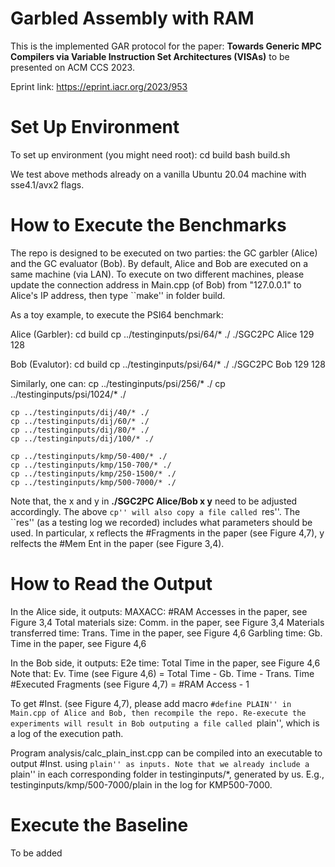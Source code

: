 # Garbled Assembly with RAM

This is the implemented GAR protocol for the paper: **Towards Generic MPC Compilers via Variable Instruction Set Architectures (VISAs)** to be presented on ACM CCS 2023.

Eprint link: https://eprint.iacr.org/2023/953

# Set Up Environment

To set up environment (you might need root):
   cd build
   bash build.sh

We test above methods already on a vanilla Ubuntu 20.04 machine with sse4.1/avx2 flags.

# How to Execute the Benchmarks

The repo is designed to be executed on two parties: the GC garbler (Alice) and the GC evaluator (Bob). By default, Alice and Bob are executed on a same machine (via LAN). To execute on two different machines, please update the connection address in Main.cpp (of Bob) from "127.0.0.1" to Alice's IP address, then type ``make'' in folder build.

As a toy example, to execute the PSI64 benchmark:

Alice (Garbler):
	cd build
	cp ../testinginputs/psi/64/* ./
	./SGC2PC Alice 129 128

Bob (Evalutor):
	cd build
	cp ../testinginputs/psi/64/* ./
	./SGC2PC Bob 129 128

Similarly, one can:
	cp ../testinginputs/psi/256/* ./
	cp ../testinginputs/psi/1024/* ./

	cp ../testinginputs/dij/40/* ./
	cp ../testinginputs/dij/60/* ./
	cp ../testinginputs/dij/80/* ./
	cp ../testinginputs/dij/100/* ./

	cp ../testinginputs/kmp/50-400/* ./
	cp ../testinginputs/kmp/150-700/* ./
	cp ../testinginputs/kmp/250-1500/* ./
	cp ../testinginputs/kmp/500-7000/* ./

Note that, the x and y in **./SGC2PC Alice/Bob x y** need to be adjusted accordingly. The above ``cp'' will also copy a file called ``res''. The ``res'' (as a testing log we recorded) includes what parameters should be used. In particular, x reflects the #Fragments in the paper (see Figure 4,7), y relfects the #Mem Ent in the paper (see Figure 3,4).

# How to Read the Output

In the Alice side, it outputs:
   MAXACC: #RAM Accesses in the paper, see Figure 3,4
   Total materials size: Comm. in the paper, see Figure 3,4
   Materials transferred time: Trans. Time in the paper, see Figure 4,6
   Garbling time: Gb. Time in the paper, see Figure 4,6

In the Bob side, it outputs:
   E2e time: Total Time in the paper, see Figure 4,6
Note that:
   Ev. Time (see Figure 4,6) = Total Time - Gb. Time - Trans. Time
   #Executed Fragments (see Figure 4,7) = #RAM Access - 1

To get #Inst. (see Figure 4,7), please add macro ``#define PLAIN'' in Main.cpp of Alice and Bob, then recompile the repo. Re-execute the experiments will result in Bob outputing a file called ``plain'', which is a log of the execution path.

Program analysis/calc_plain_inst.cpp can be compiled into an executable to output #Inst. using ``plain'' as inputs.
Note that we already include a ``plain'' in each corresponding folder in testinginputs/*, generated by us.
E.g., testinginputs/kmp/500-7000/plain in the log for KMP500-7000.

# Execute the Baseline

To be added